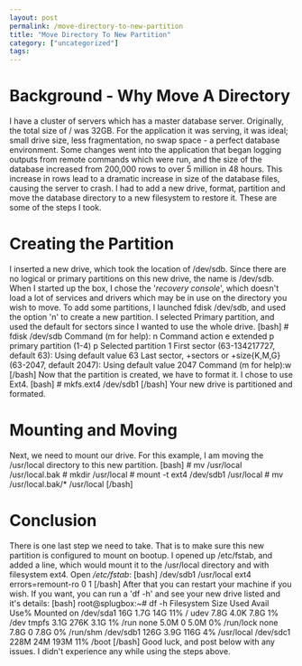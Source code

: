 ```yaml
---
layout: post
permalink: /move-directory-to-new-partition
title: "Move Directory To New Partition"
category: ["uncategorized"]
tags: 
---
```

# Background - Why Move A Directory
I have a cluster of servers which has a master database server. Originally, the total size of / was 32GB. For the application it was serving, it was ideal; small drive size, less fragmentation, no swap space - a perfect database environment. Some changes went into the application that began logging outputs from remote commands which were run, and the size of the database increased from 200,000 rows to over 5 million in 48 hours. This increase in rows lead to a dramatic increase in size of the database files, causing the server to crash. I had to add a new drive, format, partition and move the database directory to a new filesystem to restore it. These are some of the steps I took.
# Creating the Partition
I inserted a new drive, which took the location of /dev/sdb. Since there are no logical or primary partitions on this new drive, the name is /dev/sdb. When I started up the box, I chose the '_recovery console_', which doesn't load a lot of services and drivers which may be in use on the directory you wish to move. To add some partitions, I launched fdisk /dev/sdb, and used the option 'n' to create a new partition. I selected Primary partition, and used the default for sectors since I wanted to use the whole drive. [bash] # fdisk /dev/sdb Command (m for help): n Command action e extended p primary partition (1-4) p Selected partition 1 First sector (63-134217727, default 63): Using default value 63 Last sector, +sectors or +size{K,M,G} (63-2047, default 2047): Using default value 2047 Command (m for help):w [/bash] Now that the partition is created, we have to format it. I chose to use Ext4. [bash] # mkfs.ext4 /dev/sdb1 [/bash] Your new drive is partitioned and formated.
# Mounting and Moving
Next, we need to mount our drive. For this example, I am moving the /usr/local directory to this new partition. [bash] # mv /usr/local /usr/local.bak # mkdir /usr/local # mount -t ext4 /dev/sdb1 /usr/local # mv /usr/local.bak/\* /usr/local [/bash]
# Conclusion
There is one last step we need to take. That is to make sure this new partition is configured to mount on bootup. I opened up /etc/fstab, and added a line, which would mount it to the /usr/local directory and with filesystem ext4. Open _/etc/fstab_: [bash] /dev/sdb1 /usr/local ext4 errors=remount-ro 0 1 [/bash] After that you can restart your machine if you wish. If you want, you can run a 'df -h' and see your new drive listed and it's details: [bash] root@splugbox:~# df -h Filesystem Size Used Avail Use% Mounted on /dev/sda1 16G 1.7G 14G 11% / udev 7.8G 4.0K 7.8G 1% /dev tmpfs 3.1G 276K 3.1G 1% /run none 5.0M 0 5.0M 0% /run/lock none 7.8G 0 7.8G 0% /run/shm /dev/sdb1 126G 3.9G 116G 4% /usr/local /dev/sdc1 228M 24M 193M 11% /boot [/bash] Good luck, and post below with any issues. I didn't experience any while using the steps above.